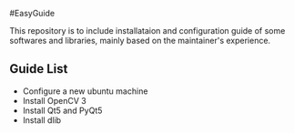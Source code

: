 #EasyGuide

This repository is to include installataion and configuration guide of some softwares and libraries, mainly based on the maintainer's experience.

## Guide List
- Configure a new ubuntu machine
- Install OpenCV 3
- Install Qt5 and PyQt5
- Install dlib